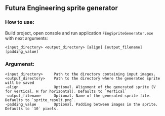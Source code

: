 ## Futura Engineering sprite generator

### How to use:

Build project, open console and run application `FEngSpriteGenerator.exe` with next arguments:

``` <input_directory> <output_directory> [align] [output_filename] [padding_value] ```

### Argumenst:

```
<input_directory>     Path to the directory containing input images.
<output_directory>    Path to the directory where the generated sprite will be saved
-align                Optional. Alignment of the generated sprite (V for vertical, H for horizontal). Defaults to `Vertical`
-output_filename      Optional. Name of the generated sprite file. Defaults to `sprite_result.png`.
-padding_value        Optional. Padding between images in the sprite. Defaults to `10` pixels.
```